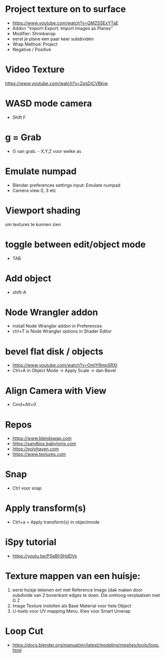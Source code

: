 # Project texture on to surface
* https://www.youtube.com/watch?v=QM2SSExYTaE
* Addon "Import-Export: Import Images as Planes”
* Modifier: Shrinkwrap
* eerst je plane een paar keer subdividen
* Wrap Method: Project
* Negative / Positive

# Video Texture 
https://www.youtube.com/watch?v=ZqsDjCVBkiw 

# WASD mode camera
* Shift F

# g = Grab
* G van grab. - X,Y,Z voor welke as

# Emulate numpad
* Blender preferences settings input: Emulate numpad
* Camera view 0, 3 etc

# Viewport shading
om textures te kunnen zien

# toggle between edit/object mode
* TAB

# Add object
* shift-A

# Node Wrangler addon
* install Node Wrangler addon in Preferences
* ctrl+T is Node Wrangler options in Shader Editor

# bevel flat disk / objects
* https://www.youtube.com/watch?v=OmlY9mpSRXI
* Ctrl+A in Object Mode -> Apply Scale -> dan Bevel

# Align Camera with View
* Cmd+Alt+0

# Repos
* https://www.blendswap.com
* https://sandbox.babylonjs.com
* https://polyhaven.com
* https://www.textures.com

# Snap
* Ctrl voor snap

# Apply transform(s)
* Ctrl+a = Apply transform(s) in objectmode

# iSpy tutorial
* https://youtu.be/PSeBh5HdDVs

# Texture mappen van een huisje:
1. eerst huisje tekenen evt met Reference Image (dak maken door subdivide van 2 bovenkant edges te doen. Die omhoog verplaatsen met G Z
2. Image Texture instellen als Base Material voor hele Object
3. U-toets voor UV mapping Menu. Kies voor Smart Unwrap

# Loop Cut
* https://docs.blender.org/manual/en/latest/modeling/meshes/tools/loop.html

